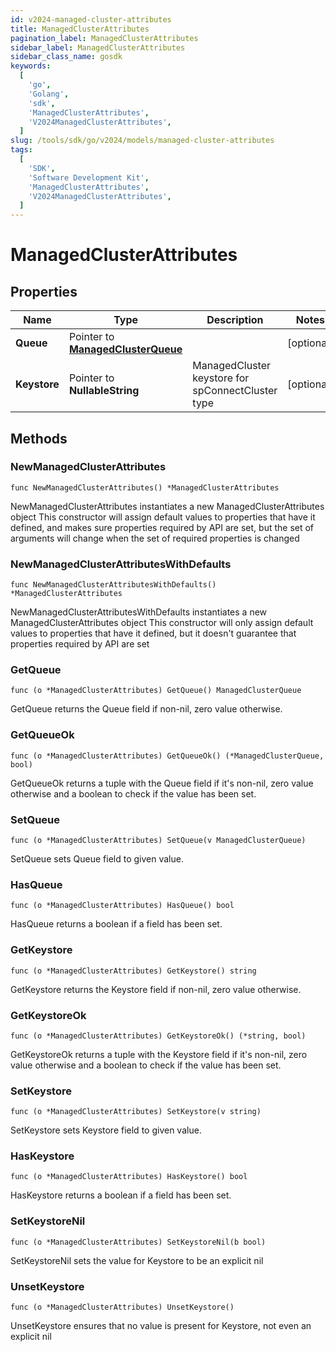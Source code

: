 ```yaml
---
id: v2024-managed-cluster-attributes
title: ManagedClusterAttributes
pagination_label: ManagedClusterAttributes
sidebar_label: ManagedClusterAttributes
sidebar_class_name: gosdk
keywords:
  [
    'go',
    'Golang',
    'sdk',
    'ManagedClusterAttributes',
    'V2024ManagedClusterAttributes',
  ]
slug: /tools/sdk/go/v2024/models/managed-cluster-attributes
tags:
  [
    'SDK',
    'Software Development Kit',
    'ManagedClusterAttributes',
    'V2024ManagedClusterAttributes',
  ]
---
```


# ManagedClusterAttributes

## Properties

| Name | Type | Description | Notes |
| --- | --- | --- | --- |
| **Queue** | Pointer to [**ManagedClusterQueue**](managed-cluster-queue) |  | [optional] |
| **Keystore** | Pointer to **NullableString** | ManagedCluster keystore for spConnectCluster type | [optional] |

## Methods

### NewManagedClusterAttributes

`func NewManagedClusterAttributes() *ManagedClusterAttributes`

NewManagedClusterAttributes instantiates a new ManagedClusterAttributes object This constructor will assign default values to properties that have it defined, and makes sure properties required by API are set, but the set of arguments will change when the set of required properties is changed

### NewManagedClusterAttributesWithDefaults

`func NewManagedClusterAttributesWithDefaults() *ManagedClusterAttributes`

NewManagedClusterAttributesWithDefaults instantiates a new ManagedClusterAttributes object This constructor will only assign default values to properties that have it defined, but it doesn't guarantee that properties required by API are set

### GetQueue

`func (o *ManagedClusterAttributes) GetQueue() ManagedClusterQueue`

GetQueue returns the Queue field if non-nil, zero value otherwise.

### GetQueueOk

`func (o *ManagedClusterAttributes) GetQueueOk() (*ManagedClusterQueue, bool)`

GetQueueOk returns a tuple with the Queue field if it's non-nil, zero value otherwise and a boolean to check if the value has been set.

### SetQueue

`func (o *ManagedClusterAttributes) SetQueue(v ManagedClusterQueue)`

SetQueue sets Queue field to given value.

### HasQueue

`func (o *ManagedClusterAttributes) HasQueue() bool`

HasQueue returns a boolean if a field has been set.

### GetKeystore

`func (o *ManagedClusterAttributes) GetKeystore() string`

GetKeystore returns the Keystore field if non-nil, zero value otherwise.

### GetKeystoreOk

`func (o *ManagedClusterAttributes) GetKeystoreOk() (*string, bool)`

GetKeystoreOk returns a tuple with the Keystore field if it's non-nil, zero value otherwise and a boolean to check if the value has been set.

### SetKeystore

`func (o *ManagedClusterAttributes) SetKeystore(v string)`

SetKeystore sets Keystore field to given value.

### HasKeystore

`func (o *ManagedClusterAttributes) HasKeystore() bool`

HasKeystore returns a boolean if a field has been set.

### SetKeystoreNil

`func (o *ManagedClusterAttributes) SetKeystoreNil(b bool)`

SetKeystoreNil sets the value for Keystore to be an explicit nil

### UnsetKeystore

`func (o *ManagedClusterAttributes) UnsetKeystore()`

UnsetKeystore ensures that no value is present for Keystore, not even an explicit nil
